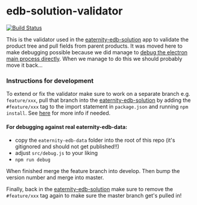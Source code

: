 # edb-solution-validator

[![Build Status](https://travis-ci.org/Eaternity/edb-solution-validator.svg?branch=develop)](https://travis-ci.org/Eaternity/edb-solution-validator)

This is the validator used in the [eaternity-edb-solution](https://github.com/Eaternity/eaternity-edb-solution) app to validate the product tree and pull fields from parent products. It was moved here to make debugging possible because we did manage to [debug the electron main process directly](https://github.com/electron/electron/blob/master/docs/tutorial/debugging-main-process.md). When we manage to do this we should probably move it back...


### Instructions for development

To extend or fix the validator make sure to work on a separate branch e.g. `feature/xxx`, pull that branch into the [eaternity-edb-solution](https://github.com/Eaternity/eaternity-edb-solution) by adding the `#feature/xxx` tag to the import statement in `package.json` and running `npm install`. See [here](https://stackoverflow.com/questions/16350673/depend-on-a-branch-or-tag-using-a-git-url-in-a-package-json) for more info if needed.

#### For debugging against real eaternity-edb-data:

- copy the `eaternity-edb-data` folder into the root of this repo (it's gitignored and should not get published!!)
- adjust `src/debug.js` to your liking
- `npm run debug`

When finished merge the feature branch into develop. Then bump the version number and merge into master.

Finally, back in the [eaternity-edb-solution](https://github.com/Eaternity/eaternity-edb-solution) make sure to remove the `#feature/xxx` tag again to make sure the master branch get's pulled in!
